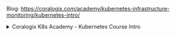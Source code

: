 
Blog: https://coralogix.com/academy/kubernetes-infrastructure-monitoring/kubernetes-intro/


<details>
  <summary>
    Coralogix K8s Academy - Kubernetes Course Intro
  </summary>

Link: https://coralogix.com/solutions/kubernetes-monitoring/

![image](https://github.com/balajisomasale/Coralogix-Academy/assets/35003840/310419a2-a4b6-468b-85f9-147cb0cf9c50)

Nothing specific about Kubernetes but just about metrics and logs of the pods 

</details>
